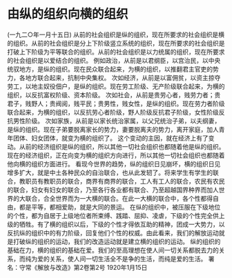# 由纵的组织向横的组织
(一九二○年一月十五日)
从前的社会组织是纵的组织，现在所要求的社会组织是横的组织。从前的社会组织是分上下阶级竖立系统的组织，现在所要求的社会组织是打破上下阶级为平等联合的组织。从前的社会组织是以力统属的组织，现在所要求的社会组织是以爱结合的组织。
例如政治，从前是以君纲臣，以宫治民，以中央统驭地方，是纵的组织。现在民众联合起来，为横的组织，以推翻君主官吏的势力，各地方联合起来，抗制中央集权。
次如经济，从前是以富佣贫，以资主掠夺劳工，以地主奴役佃户，是纵的组织。现在劳工阶级、无产阶级联合起来，为横的组织，以反抗富权阶级、资本阶级。
次如社会，从前是贵劳心者，贱劳力者；贵君子，贱野人；贵阀阅，贱平民；贵男性，贱女性，是纵的组织。现在劳力者阶级联合起来，为横的组织，以反抗劳心者阶级，野人阶级反抗君子阶级，女性阶级反抗男性阶级。
次如家族，从前是以家长统治家属，以父兄统治子弟，以夫纲妻，是纵的组织。现在子弟要脱离家长的势力，妻要脱离夫的势力，离开家庭，加人青年团体、妇女团体，就变为横的组织了。
这个变动的主因，就在经济上有了变动。从前的经济组织是纵的组织，所以其他一切社会组织也都随着他是纵的组织。现在的经济组织，正在向变为横的组织方向进行，所以其他一切社会组织也都随着他向横的组织方面进行。
看现今世界的趋势，纵的组织日见崩坏，横的组织日见增多扩大，就是中土各种民众的自治联合，也从此发轫了。将来学生有学生的联合，教职员有教职员的联合，商界有商界的联合，工人有工人的联合，农民有农民的联合，妇女有妇女的联合，乃至各行各业都有联合、乃至超越国界种界而加人世界的大联合，合全世界而为一大横的联合。在此一大横的联合中，各个性都得自由，都是平等，都相爱助，就是大同的景运。
在纵的组织中，被压服在下级地位的个性，都为自居于上级地位者所束缚、践踏、屈抑、凌虐，下级的个性完全供上级的牺牲。有了横的组织以后，下级的个性才得依互助的精神，团成一大势力，以反抗纵的组织中的有力阶级，回复他们个性的权威。由此看来，我们的解放运动就是打破纵的组织的运动，我们的改造运动就是建立横的组织的运动。
纵的组织的基础在力，横的组织的基础在爱。我们的至高理想在使人间一切关系都脱去力的关系，而纯为爱的关系，使人间一切生活全不是争的生活，而纯是爱的生活。
署名：守常《解放与改造》第2卷第2号
1920年1月15日
